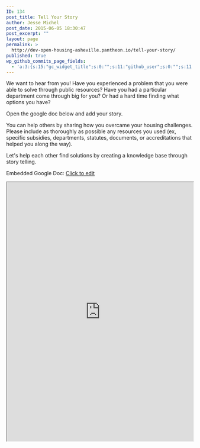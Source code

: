 ```yaml
---
ID: 134
post_title: Tell Your Story
author: Jesse Michel
post_date: 2015-06-05 18:30:47
post_excerpt: ""
layout: page
permalink: >
  http://dev-open-housing-asheville.pantheon.io/tell-your-story/
published: true
wp_github_commits_page_fields:
  - 'a:3:{s:15:"gc_widget_title";s:0:"";s:11:"github_user";s:0:"";s:11:"github_repo";s:0:"";}'
---
```

We want to hear from you! Have you experienced a problem that you were able to solve through public resources? Have you had a particular department come through big for you? Or had a hard time finding what options you have?

Open the google doc below and add your story.

You can help others by sharing how you overcame your housing challenges. Please include as thoroughly as possible any resources you used (ex, specific subsidies, departments, statutes, documents, or accreditations that helped you along the way).

Let's help each other find solutions by creating a knowledge base through story telling.

Embedded Google Doc: <a href="https://docs.google.com/document/d/18SeeU-5cQ2KiV-8boEAXDbshg5lnFFnT46PtX7hr-wQ/edit#heading=h.jlnlim5vhwki">Click to edit</a>

<iframe src="https://docs.google.com/document/d/18SeeU-5cQ2KiV-8boEAXDbshg5lnFFnT46PtX7hr-wQ/pub?embedded=true" width="100%" height="700"></iframe>